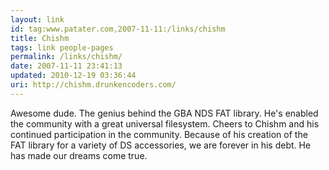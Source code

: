 ```yaml
---
layout: link
id: tag:www.patater.com,2007-11-11:/links/chishm
title: Chishm
tags: link people-pages
permalink: /links/chishm/
date: 2007-11-11 23:41:13
updated: 2010-12-19 03:36:44
uri: http://chishm.drunkencoders.com/
---
```

Awesome dude. The genius behind the GBA NDS FAT library. He's enabled the
community with a great universal filesystem. Cheers to Chishm and his continued
participation in the community. Because of his creation of the FAT library for
a variety of DS accessories, we are forever in his debt. He has made our dreams
come true.
